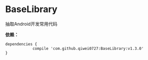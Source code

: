 # BaseLibrary
抽取Android开发常用代码



**依赖：**

```
dependencies {
	        compile 'com.github.qiwei0727:BaseLibrary:v1.3.0'
}
```

